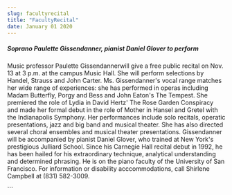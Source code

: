 ```yaml
---
slug: facultyrecital
title: "FacultyRecital"
date: January 01 2020
---
```


 
<h5>Soprano Paulette Gissendanner, pianist Daniel Glover to perform</h5>
<p>
  Music professor Paulette Gissendannerwill give a free public recital on Nov.
  13 at 3 p.m. at the campus Music Hall. She will perform selections by Handel,
  Strauss and John Carter. Ms. Gissendanner's vocal range matches her wide range
  of experiences: she has performed in operas including Madam Butterfly, Porgy
  and Bess and John Eaton's The Tempest. She premiered the role of Lydia in
  David Hertz' The Rose Garden Conspiracy and made her formal debut in the role
  of Mother in Hansel and Gretel with the Indianapolis Symphony. Her
  performances include solo recitals, operatic presentations, jazz and big band
  and musical theater. She has also directed several choral ensembles and
  musical theater presentations. Gissendanner will be accompanied by pianist
  Daniel Glover, who trained at New York's prestigious Julliard School. Since
  his Carnegie Hall recital debut in 1992, he has been hailed for his
  extraordinary technique, analytical understanding and determined phrasing. He
  is on the piano faculty of the University of San Francisco. For information or
  disability acccommodations, call Shirlene Campbell at (831) 582-3009.
</p>
```
